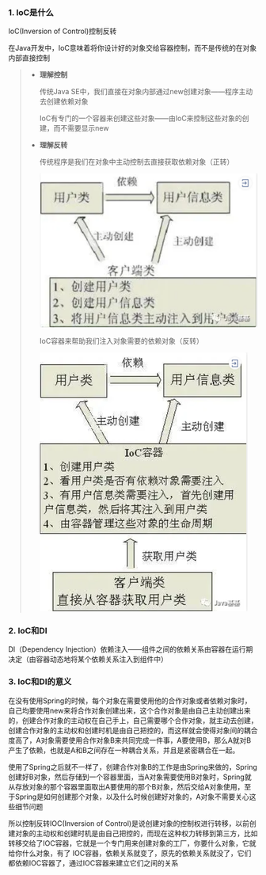 ### 1. IoC是什么

IoC(Inversion of Control)控制反转

在Java开发中，IoC意味着将你设计好的对象交给容器控制，而不是传统的在对象内部直接控制

> * **理解控制**
>
>   传统Java SE中，我们直接在对象内部通过new创建对象——程序主动去创建依赖对象
>
>   IoC有专门的一个容器来创建这些对象——由IoC来控制这些对象的创建，而不需要显示new
>
> * **理解反转**
>
>   传统程序是我们在对象中主动控制去直接获取依赖对象（正转）
>
>   ![1](p/1.png)
>
>   IoC容器来帮助我们注入对象需要的依赖对象（反转）
>
>   
>
>   ![2](p/2.png)





### 2. IoC和DI

DI（Dependency Injection）依赖注入——组件之间的依赖关系由容器在运行期决定（由容器动态地将某个依赖关系注入到组件中）





### 3. IoC和DI的意义

在没有使用Spring的时候，每个对象在需要使用他的合作对象或者依赖对象时，自己均要使用new来将合作对象创建出来，这个合作对象是由自己主动创建出来的，创建合作对象的主动权在自己手上，自己需要哪个合作对象，就主动去创建，创建合作对象的主动权和创建时机是由自己把控的，而这样就会使得对象间的耦合度高了，A对象需要使用合作对象B来共同完成一件事，A要使用B，那么A就对B产生了依赖，也就是A和B之间存在一种耦合关系，并且是紧密耦合在一起。



使用了Spring之后就不一样了，创建合作对象B的工作是由Spring来做的，Spring创建好B对象，然后存储到一个容器里面，当A对象需要使用B对象时，Spring就从存放对象的那个容器里面取出A要使用的那个B对象，然后交给A对象使用，至于Spring是如何创建那个对象，以及什么时候创建好对象的，A对象不需要关心这些细节问题



所以控制反转IOC(Inversion of Control)是说创建对象的控制权进行转移，以前创建对象的主动权和创建时机是由自己把控的，而现在这种权力转移到第三方，比如转移交给了IOC容器，它就是一个专门用来创建对象的工厂，你要什么对象，它就给你什么对象，有了 IOC容器，依赖关系就变了，原先的依赖关系就没了，它们都依赖IOC容器了，通过IOC容器来建立它们之间的关系